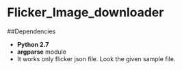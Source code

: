 # Flicker_Image_downloader
##Dependencies
- **Python 2.7**
- **argparse** module
- It works only flicker json file. Look the given sample file.
